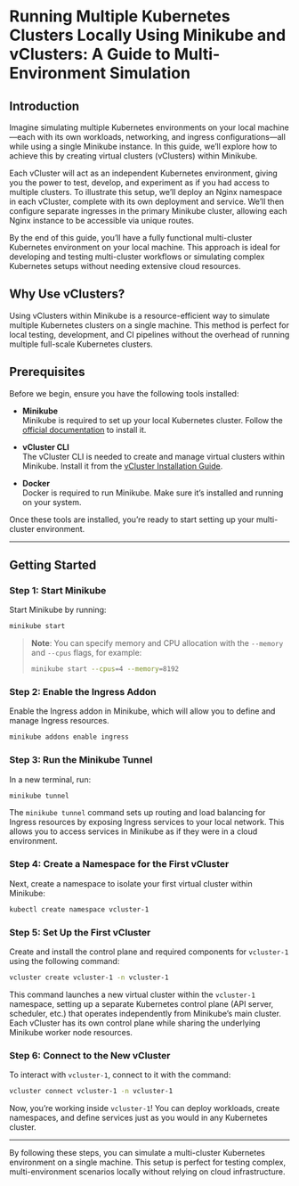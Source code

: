 
# Running Multiple Kubernetes Clusters Locally Using Minikube and vClusters: A Guide to Multi-Environment Simulation

## Introduction

Imagine simulating multiple Kubernetes environments on your local machine—each with its own workloads, networking, and ingress configurations—all while using a single Minikube instance. In this guide, we’ll explore how to achieve this by creating virtual clusters (vClusters) within Minikube.

Each vCluster will act as an independent Kubernetes environment, giving you the power to test, develop, and experiment as if you had access to multiple clusters. To illustrate this setup, we’ll deploy an Nginx namespace in each vCluster, complete with its own deployment and service. We’ll then configure separate ingresses in the primary Minikube cluster, allowing each Nginx instance to be accessible via unique routes.

By the end of this guide, you’ll have a fully functional multi-cluster Kubernetes environment on your local machine. This approach is ideal for developing and testing multi-cluster workflows or simulating complex Kubernetes setups without needing extensive cloud resources.

## Why Use vClusters?

Using vClusters within Minikube is a resource-efficient way to simulate multiple Kubernetes clusters on a single machine. This method is perfect for local testing, development, and CI pipelines without the overhead of running multiple full-scale Kubernetes clusters.

## Prerequisites

Before we begin, ensure you have the following tools installed:

- **Minikube**  
  Minikube is required to set up your local Kubernetes cluster. Follow the [official documentation](https://minikube.sigs.k8s.io/docs/start/) to install it.

- **vCluster CLI**  
  The vCluster CLI is needed to create and manage virtual clusters within Minikube. Install it from the [vCluster Installation Guide](https://www.vcluster.com/docs/getting-started/installation).

- **Docker**  
  Docker is required to run Minikube. Make sure it’s installed and running on your system.

Once these tools are installed, you’re ready to start setting up your multi-cluster environment.

---

## Getting Started

### Step 1: Start Minikube

Start Minikube by running:

```bash
minikube start
```

> **Note**: You can specify memory and CPU allocation with the `--memory` and `--cpus` flags, for example:
> 
> ```bash
> minikube start --cpus=4 --memory=8192
> ```

### Step 2: Enable the Ingress Addon

Enable the Ingress addon in Minikube, which will allow you to define and manage Ingress resources.

```bash
minikube addons enable ingress
```

### Step 3: Run the Minikube Tunnel

In a new terminal, run:

```bash
minikube tunnel
```

The `minikube tunnel` command sets up routing and load balancing for Ingress resources by exposing Ingress services to your local network. This allows you to access services in Minikube as if they were in a cloud environment.

### Step 4: Create a Namespace for the First vCluster

Next, create a namespace to isolate your first virtual cluster within Minikube:

```bash
kubectl create namespace vcluster-1
```

### Step 5: Set Up the First vCluster

Create and install the control plane and required components for `vcluster-1` using the following command:

```bash
vcluster create vcluster-1 -n vcluster-1
```

This command launches a new virtual cluster within the `vcluster-1` namespace, setting up a separate Kubernetes control plane (API server, scheduler, etc.) that operates independently from Minikube’s main cluster. Each vCluster has its own control plane while sharing the underlying Minikube worker node resources.

### Step 6: Connect to the New vCluster

To interact with `vcluster-1`, connect to it with the command:

```bash
vcluster connect vcluster-1 -n vcluster-1
```

Now, you’re working inside `vcluster-1`! You can deploy workloads, create namespaces, and define services just as you would in any Kubernetes cluster.

---

By following these steps, you can simulate a multi-cluster Kubernetes environment on a single machine. This setup is perfect for testing complex, multi-environment scenarios locally without relying on cloud infrastructure.
